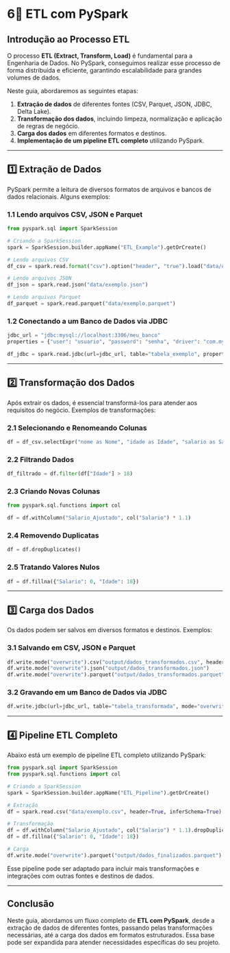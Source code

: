 # 6⃣ ETL com PySpark

## Introdução ao Processo ETL
O processo **ETL (Extract, Transform, Load)** é fundamental para a Engenharia de Dados. No PySpark, conseguimos realizar esse processo de forma distribuída e eficiente, garantindo escalabilidade para grandes volumes de dados.

Neste guia, abordaremos as seguintes etapas:
1. **Extração de dados** de diferentes fontes (CSV, Parquet, JSON, JDBC, Delta Lake).
2. **Transformação dos dados**, incluindo limpeza, normalização e aplicação de regras de negócio.
3. **Carga dos dados** em diferentes formatos e destinos.
4. **Implementação de um pipeline ETL completo** utilizando PySpark.

---

## 1️⃣ Extração de Dados
PySpark permite a leitura de diversos formatos de arquivos e bancos de dados relacionais. Alguns exemplos:

### 1.1 Lendo arquivos CSV, JSON e Parquet
```python
from pyspark.sql import SparkSession

# Criando a SparkSession
spark = SparkSession.builder.appName("ETL_Example").getOrCreate()

# Lendo arquivos CSV
df_csv = spark.read.format("csv").option("header", "true").load("data/exemplo.csv")

# Lendo arquivos JSON
df_json = spark.read.json("data/exemplo.json")

# Lendo arquivos Parquet
df_parquet = spark.read.parquet("data/exemplo.parquet")
```

### 1.2 Conectando a um Banco de Dados via JDBC
```python
jdbc_url = "jdbc:mysql://localhost:3306/meu_banco"
properties = {"user": "usuario", "password": "senha", "driver": "com.mysql.cj.jdbc.Driver"}

df_jdbc = spark.read.jdbc(url=jdbc_url, table="tabela_exemplo", properties=properties)
```

---

## 2️⃣ Transformação dos Dados
Após extrair os dados, é essencial transformá-los para atender aos requisitos do negócio. Exemplos de transformações:

### 2.1 Selecionando e Renomeando Colunas
```python
df = df_csv.selectExpr("nome as Nome", "idade as Idade", "salario as Salario")
```

### 2.2 Filtrando Dados
```python
df_filtrado = df.filter(df["Idade"] > 18)
```

### 2.3 Criando Novas Colunas
```python
from pyspark.sql.functions import col

df = df.withColumn("Salario_Ajustado", col("Salario") * 1.1)
```

### 2.4 Removendo Duplicatas
```python
df = df.dropDuplicates()
```

### 2.5 Tratando Valores Nulos
```python
df = df.fillna({"Salario": 0, "Idade": 18})
```

---

## 3️⃣ Carga dos Dados
Os dados podem ser salvos em diversos formatos e destinos. Exemplos:

### 3.1 Salvando em CSV, JSON e Parquet
```python
df.write.mode("overwrite").csv("output/dados_transformados.csv", header=True)
df.write.mode("overwrite").json("output/dados_transformados.json")
df.write.mode("overwrite").parquet("output/dados_transformados.parquet")
```

### 3.2 Gravando em um Banco de Dados via JDBC
```python
df.write.jdbc(url=jdbc_url, table="tabela_transformada", mode="overwrite", properties=properties)
```

---

## 4️⃣ Pipeline ETL Completo
Abaixo está um exemplo de pipeline ETL completo utilizando PySpark:
```python
from pyspark.sql import SparkSession
from pyspark.sql.functions import col

# Criando a SparkSession
spark = SparkSession.builder.appName("ETL_Pipeline").getOrCreate()

# Extração
df = spark.read.csv("data/exemplo.csv", header=True, inferSchema=True)

# Transformação
df = df.withColumn("Salario_Ajustado", col("Salario") * 1.1).dropDuplicates()
df = df.fillna({"Salario": 0, "Idade": 18})

# Carga
df.write.mode("overwrite").parquet("output/dados_finalizados.parquet")
```

Esse pipeline pode ser adaptado para incluir mais transformações e integrações com outras fontes e destinos de dados.

---

## Conclusão
Neste guia, abordamos um fluxo completo de **ETL com PySpark**, desde a extração de dados de diferentes fontes, passando pelas transformações necessárias, até a carga dos dados em formatos estruturados. Essa base pode ser expandida para atender necessidades específicas do seu projeto.



